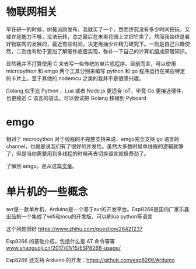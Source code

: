 # 物联网相关

<!--
ID: 2119718d-3e42-4aa0-b63b-3c1ba423c996
Status: draft
Date: 2018-04-19T02:17:00
Modified: 2020-05-16T11:36:30
wp_id: 443
-->

早在研一的时候，树莓派刚发布，我就买了一个，然而终究没有多少时间把玩，又或许是能力不够，没法玩转，总之最后在未来花园上又把它卖了。然而我始终是看好物联网的发展的，最近有些时间，决定再抽少许精力研究下。一则是自己兴趣使然，二则也有助于更加了解硬件底层实现，弥补一下自己的计算机组成原理知识。

显然我并不打算使用 C 来去写一些传统的单片机程序。目前而言，可以使用 micropython 和 emgo 两个工具分别来编写 python 和 go 程序运行在某些特定的卡片上。至于其他的 nodemcu 之类的我并不是很感兴趣。

Golang 似乎比 Python 、Lua 或者 Node.js 更适合 IoT，毕竟 Go 更接近硬件，也更接近 C 语言的语法。可以尝试把 Golang 移植到 Pyboard

# emgo

相对于 micropython 对于线程的不完整支持来说，emgo完全支持 go 语言的 channel，也就是说我们有了很好的并发性。虽然大多数时候单线程的逻辑就够了，但是当你需要用到多线程的时候再去切换语言就很费劲了。

了解到 emgo，是从这篇[文章](https://ziutek.github.io/2018/03/30/go_on_very_small_hardware.html)。

# 单片机的一些概念

avr是一款单片机，Arduino是一个基于avr的开发平台。Esp8266是国内厂家乐鑫出品的一个集成了wifi和mcu的开发版，可以刷lua python等语言

这个问题很好 https://www.zhihu.com/question/26421237

Esp8266 的基础介绍，包括什么是 AT 命令等等 www.shaoguoji.cn/2017/01/15/ESP8266-usage/

Esp8266 还支持 Arduino 的开发：https://github.com/esp8266/Arduino